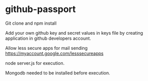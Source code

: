 # github-passport

Git clone and npm install

Add your own github key and secret values in keys file by creating application in github developers account.

Allow less secure apps for mail sending https://myaccount.google.com/lesssecureapps

node server.js for execution.

Mongodb needed to be installed before execution.
